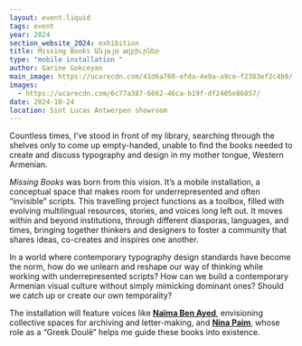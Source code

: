```yaml
---
layout: event.liquid
tags: event
year: 2024
section_website_2024: exhibition
title: Missing Books Անյայտ աղբիւրներ
type: "mobile installation "
author: Garine Gokceyan
main_image: https://ucarecdn.com/41d6a760-efda-4e9a-a9ce-f2383ef2c4b9/
images:
  - https://ucarecdn.com/6c77a387-6662-46ca-b19f-df2405e86857/
date: 2024-10-24
location: Sint Lucas Antwerpen showroom
---
```

Countless times, I’ve stood in front of my library, searching through the shelves only to come up empty-handed, unable to find the books needed to create and discuss typography and design in my mother tongue, Western Armenian. 

*Missing Books* was born from this vision. It’s a mobile installation, a conceptual space that makes room for underrepresented and often “invisible” scripts. This travelling project functions as a toolbox, filled with evolving multilingual resources, stories, and voices long left out. It moves within and beyond institutions, through different diasporas, languages, and times, bringing together thinkers and designers to foster a community that shares ideas, co-creates and inspires one another.

In a world where contemporary typography design standards have become the norm, how do we unlearn and reshape our way of thinking while working with underrepresented scripts? How can we build a contemporary Armenian visual culture without simply mimicking dominant ones? Should we catch up or create our own temporality?

The installation will feature voices like **[Naïma Ben Ayed](https://naimabenayedbureau.com/about)**, envisioning collective spaces for archiving and letter-making, and **[Nina Paim](http://www.ninapaim.com)**, whose role as a “Greek Doulē” helps me guide these books into existence.
